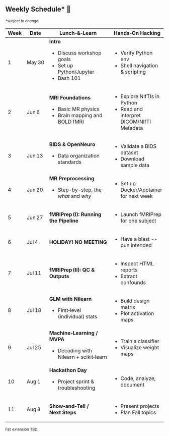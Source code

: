 ## Weekly Schedule*  📅
<sub>*\*subject to change!*<sub> 

| Week | Date    | Lunch‑&‑Learn                                                                          | Hands‑On Hacking                                          |
| ---- | ------- | -------------------------------------------------------------------------------------- | --------------------------------------------------------- |
| 1    | May 30  | **Intro** <ul><li>Discuss workshop goals</li><li>Set up Python/Jupyter</li><li>Bash 101</li></ul> | <ul><li>Verify Python env</li><li>Shell navigation & scripting</li></ul> |
| 2    | Jun 6   | **MRI Foundations** <ul><li>Basic MR physics</li><li>Brain mapping and BOLD fMRI</li></ul>         | <ul><li>Explore NIfTIs in Python</li><li>Read and interpret DICOM/NIfTI Metadata</li></ul> |
| 3    | Jun 13  | **BIDS & OpenNeuro** <ul><li>Data organization standards</li></ul>                               | <ul><li>Validate a BIDS dataset</li><li>Download sample data</li></ul> |
| 4    | Jun 20  | **MR Preprocessing** <ul><li>Step-by-step, the *what* and *why*</li></ul>                             | <ul><li>Set up Docker/Apptainer for next week</li></ul> |
| 5    | Jun 27  | **fMRIPrep (I): Running the Pipeline**                                                   | <ul><li>Launch fMRIPrep for one subject</li></ul> |
| 6    | Jul 4   | **HOLIDAY! NO MEETING**                                                                | <ul><li>Have a blast -- pun intended</li></ul> |
| 7    | Jul 11  | **fMRIPrep (II): QC & Outputs**                                                          | <ul><li>Inspect HTML reports</li><li>Extract confounds</li></ul> |
| 8    | Jul 18  | **GLM with Nilearn** <ul><li>First‑level (individual) stats</li></ul>                             | <ul><li>Build design matrix</li><li>Plot activation maps</li></ul> |
| 9    | Jul 25  | **Machine‑Learning / MVPA** <ul><li>Decoding with Nilearn + scikit‑learn</li></ul>                | <ul><li>Train a classifier</li><li>Visualize weight maps</li></ul> |
| 10   | Aug 1   | **Hackathon Day** <ul><li>Project sprint & troubleshooting</li></ul>                              | <ul><li>Code, analyze, document</li></ul>                                 |
| 11   | Aug 8   | **Show‑and‑Tell / Next Steps**                                                         | <ul><li>Present projects</li><li>Plan Fall topics</li></ul>                  |

<sub>Fall extension TBD.</sub>
